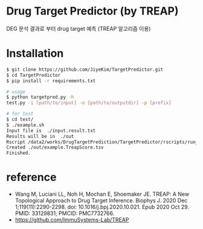 # Drug Target Predictor (by TREAP) 
DEG 분석 결과로 부터 drug target 예측 (TREAP 알고리즘 이용)

# Installation
```sh
$ git clone https://github.com/JiyeKim/TargetPredictor.git
$ cd TargetPredictor
$ pip install -r requirements.txt

# usage
$ python targetpred.py -h
test.py -i [path/to/input] -o [path/to/outputdir] -p [prefix]

# for test
$ cd test/
$ ./example.sh
Input file is  ./input.result.txt
Results will be in  ./out
Rscript /data2/works/DrugTargetPrediction/TargetPredictor/rscripts/run_treap.R example ./out/example.FDR.txt default ./out > ./out/log 2> ./out/err
Created ./out/example.TreapScore.tsv
Finished.

```

# reference
- Wang M, Luciani LL, Noh H, Mochan E, Shoemaker JE. TREAP: A New Topological Approach to Drug Target Inference. Biophys J. 2020 Dec 1;119(11):2290-2298. doi: 10.1016/j.bpj.2020.10.021. Epub 2020 Oct 29. PMID: 33129831; PMCID: PMC7732766.
- https://github.com/ImmuSystems-Lab/TREAP
